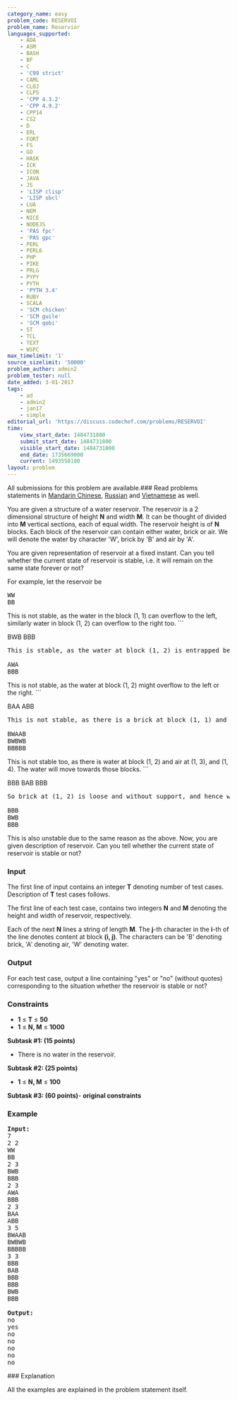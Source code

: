 ```yaml
---
category_name: easy
problem_code: RESERVOI
problem_name: Reservior
languages_supported:
    - ADA
    - ASM
    - BASH
    - BF
    - C
    - 'C99 strict'
    - CAML
    - CLOJ
    - CLPS
    - 'CPP 4.3.2'
    - 'CPP 4.9.2'
    - CPP14
    - CS2
    - D
    - ERL
    - FORT
    - FS
    - GO
    - HASK
    - ICK
    - ICON
    - JAVA
    - JS
    - 'LISP clisp'
    - 'LISP sbcl'
    - LUA
    - NEM
    - NICE
    - NODEJS
    - 'PAS fpc'
    - 'PAS gpc'
    - PERL
    - PERL6
    - PHP
    - PIKE
    - PRLG
    - PYPY
    - PYTH
    - 'PYTH 3.4'
    - RUBY
    - SCALA
    - 'SCM chicken'
    - 'SCM guile'
    - 'SCM qobi'
    - ST
    - TCL
    - TEXT
    - WSPC
max_timelimit: '1'
source_sizelimit: '50000'
problem_author: admin2
problem_tester: null
date_added: 3-01-2017
tags:
    - ad
    - admin2
    - jan17
    - simple
editorial_url: 'https://discuss.codechef.com/problems/RESERVOI'
time:
    view_start_date: 1484731800
    submit_start_date: 1484731800
    visible_start_date: 1484731800
    end_date: 1735669800
    current: 1493558180
layout: problem
---
```

All submissions for this problem are available.###  Read problems statements in [Mandarin Chinese](http://www.codechef.com/download/translated/JAN17/mandarin/RESERVOI.pdf), [Russian](http://www.codechef.com/download/translated/JAN17/russian/RESERVOI.pdf) and [Vietnamese](http://www.codechef.com/download/translated/JAN17/vietnamese/RESERVOI.pdf) as well.

You are given a structure of a water reservoir. The reservoir is a 2 dimensional structure of height **N** and width **M**. It can be thought of divided into **M** vertical sections, each of equal width. The reservoir height is of **N** blocks. Each block of the reservoir can contain either water, brick or air. We will denote the water by character 'W', brick by 'B' and air by 'A'.

You are given representation of reservoir at a fixed instant. Can you tell whether the current state of reservoir is stable, i.e. it will remain on the same state forever or not?

For example, let the reservoir be

<pre>
WW
BB
</pre>This is not stable, as the water in the block (1, 1) can overflow to the left, similarly water in block (1, 2) can overflow to the right too. ```

BWB
BBB
<pre>This is stable, as the water at block (1, 2) is entrapped between bricks from all sides. ```

AWA
BBB
</pre>This is not stable, as the water at block (1, 2) might overflow to the left or the right. ```

BAA
ABB
<pre>This is not stable, as there is a brick at block (1, 1) and air at (2, 1). The brick will go down and air will come up, so its not stable too. ```

BWAAB
BWBWB
BBBBB
</pre>This is not stable too, as there is water at block (1, 2) and air at (1, 3), and (1, 4). The water will move towards those blocks. ```

BBB
BAB
BBB
<pre>So brick at (1, 2) is loose and without support, and hence will fill the space beneath it, which is right now filled with air. That is, the brick will go down and replace the air ```

BBB
BWB
BBB
</pre>This is also unstable due to the same reason as the above. Now, you are given description of reservoir. Can you tell whether the current state of reservoir is stable or not?

### Input

The first line of input contains an integer **T** denoting number of test cases. Description of **T** test cases follows.

The first line of each test case, contains two integers **N** and **M** denoting the height and width of reservoir, respectively.

Each of the next **N** lines a string of length **M**. The **j**-th character in the **i**-th of the line denotes content at block **(i, j)**. The characters can be 'B' denoting brick, 'A' denoting air, 'W' denoting water.

### Output

For each test case, output a line containing "yes" or "no" (without quotes) corresponding to the situation whether the reservoir is stable or not?

### Constraints

- **1** ≤ **T** ≤ **50**
- **1** ≤ **N, M** ≤ **1000**

**Subtask #1: (15 points)**

- There is no water in the reservoir.

**Subtask #2: (25 points)**

- **1** ≤ **N, M** ≤ **100**

**Subtask #3: (60 points)**- **original constraints**

### Example

<pre><b>Input:</b>
7
2 2
WW
BB
2 3
BWB
BBB
2 3
AWA
BBB
2 3
BAA
ABB
3 5
BWAAB
BWBWB
BBBBB
3 3
BBB
BAB
BBB
BBB
BWB
BBB

<b>Output:</b>
no
yes
no
no
no
no
no
</pre>### Explanation

All the examples are explained in the problem statement itself.
